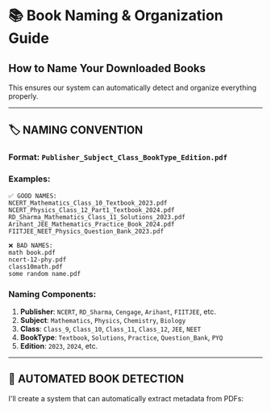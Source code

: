 # 📚 Book Naming & Organization Guide

## How to Name Your Downloaded Books

This ensures our system can automatically detect and organize everything properly.

---

## 🏷️ NAMING CONVENTION

### **Format: `Publisher_Subject_Class_BookType_Edition.pdf`**

### **Examples:**
```
✅ GOOD NAMES:
NCERT_Mathematics_Class_10_Textbook_2023.pdf
NCERT_Physics_Class_12_Part1_Textbook_2024.pdf
RD_Sharma_Mathematics_Class_11_Solutions_2023.pdf
Arihant_JEE_Mathematics_Practice_Book_2024.pdf
FIITJEE_NEET_Physics_Question_Bank_2023.pdf

❌ BAD NAMES:
math book.pdf
ncert-12-phy.pdf
class10math.pdf
some random name.pdf
```

### **Naming Components:**

1. **Publisher**: `NCERT`, `RD_Sharma`, `Cengage`, `Arihant`, `FIITJEE`, etc.
2. **Subject**: `Mathematics`, `Physics`, `Chemistry`, `Biology`  
3. **Class**: `Class_9`, `Class_10`, `Class_11`, `Class_12`, `JEE`, `NEET`
4. **BookType**: `Textbook`, `Solutions`, `Practice`, `Question_Bank`, `PYQ`
5. **Edition**: `2023`, `2024`, etc.

---

## 🤖 AUTOMATED BOOK DETECTION

I'll create a system that can automatically extract metadata from PDFs:

